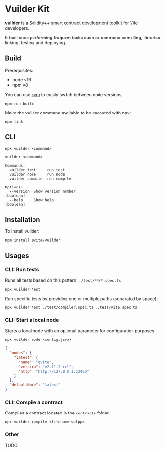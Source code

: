 # Vuilder Kit

**vuilder** is a Solidity++ smart contract development toolkit for Vite developers.

It facilitates performing frequent tasks such as contracts compiling, libraries linking, testing and deploying.

## Build

Prerequisites:

- node v16
- npm v8

You can use [nvm](https://github.com/nvm-sh/nvm) to easily switch between node versions.

```
npm run build
```

Make the vuilder command available to be executed with npx:

```
npm link
```

## CLI

```
npx vuilder <command>
```

```
vuilder <command>

Commands:
  vuilder test     run test
  vuilder node     run node
  vuilder compile  run compile

Options:
  --version  Show version number                                       [boolean]
  --help     Show help                                                 [boolean]
```

## Installation

To install vuilder:

```
npm install @vite/vuilder
```

## Usages

### CLI: Run tests

Runs all tests based on this pattern: `./test/**/*.spec.ts`

```
npx vuilder test
```

Run specific tests by providing one or multiple paths (separated by space):

```
npx vuilder test ./test/compiler.spec.ts ./test/vite.spec.ts
```

### CLI: Start a local node

Starts a local node with an optional parameter for configuration purposes.

```
npx vuilder node <config.json>
```

```json
{
  "nodes": {
    "latest": {
      "name": "gvite",
      "version": "v2.11.2-rc1",
      "http": "http://127.0.0.1:23456"
    }
  },
  "defaultNode": "latest"
}
```

### CLI: Compile a contract

Compiles a contract located in the `contracts` folder.

```
npx vuilder compile <filename.solpp>
```

### Other

TODO
